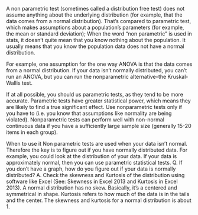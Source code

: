 A non parametric test (sometimes called a distribution free test) does not assume anything about the underlying distribution (for example, that the data comes from a normal distribution). That’s compared to parametric test, which makes assumptions about a population’s parameters (for example, the mean or standard deviation); When the word “non parametric” is used in stats, it doesn’t quite mean that you know nothing about the population. It usually means that you know the population data does not have a normal distribution.

For example, one assumption for the one way ANOVA is that the data comes from a normal distribution. If your data isn’t normally distributed, you can’t run an ANOVA, but you can run the nonparametric alternative–the Kruskal-Wallis test.

If at all possible, you should us parametric tests, as they tend to be more accurate. Parametric tests have greater statistical power, which means they are likely to find a true significant effect. Use nonparametric tests only if you have to (i.e. you know that assumptions like normality are being violated). Nonparametric tests can perform well with non-normal continuous data if you have a sufficiently large sample size (generally 15-20 items in each group).

When to use it
Non parametric tests are used when your data isn’t normal. Therefore the key is to figure out if you have normally distributed data. For example, you could look at the distribution of your data. If your data is approximately normal, then you can use parametric statistical tests.
Q. If you don’t have a graph, how do you figure out if your data is normally distributed?
A. Check the skewness and Kurtosis of the distribution using software like Excel (See: Skewness in Excel 2013 and Kurtosis in Excel 2013).
A normal distribution has no skew. Basically, it’s a centered and symmetrical in shape. Kurtosis refers to how much of the data is in the tails and the center. The skewness and kurtosis for a normal distribution is about 1.
